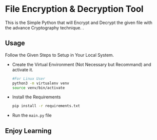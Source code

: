 # File Encryption & Decryption Tool
This is the Simple Python that will Encrypt and Decrypt the given file with the advance Cryptography technique. .

## Usage
Follow the Given Steps to Setup in Your Local System. 
- Create the Virtual Environment (Not Necessary but Recommand) and activate it.
    ```bash
    #For Linux User
    python3 -m virtualenv venv
    source venv/bin/activate
    ```
- Install the Requirements
    ```bash
    pip install -r requirements.txt
    ```
- Run the `main.py` file

## Enjoy Learning